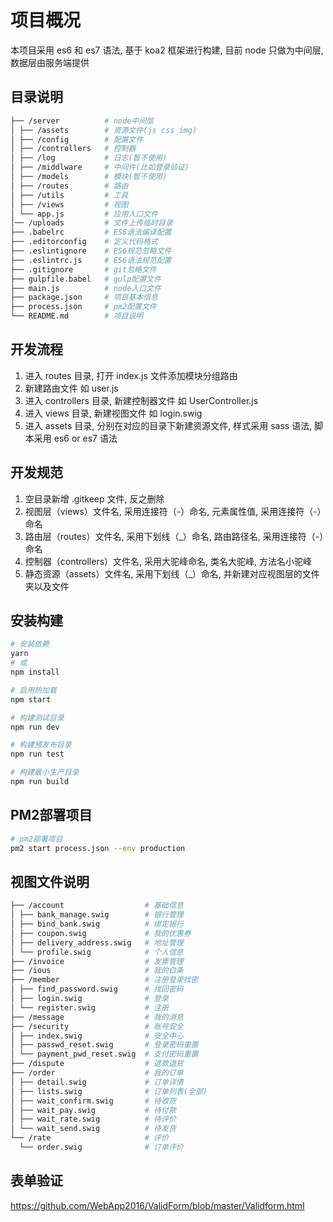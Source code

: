 # 项目概况

本项目采用 es6 和 es7 语法, 基于 koa2 框架进行构建, 目前 node 只做为中间层, 数据层由服务端提供

## 目录说明

```bash
├── /server          # node中间层
│ ├── /assets        # 资源文件(js css img)
│ ├── /config        # 配置文件
│ ├── /controllers   # 控制器
│ ├── /log           # 日志(暂不使用)
│ ├── /middlware     # 中间件(比如登录验证)
│ ├── /models        # 模块(暂不使用)
│ ├── /routes        # 路由
│ ├── /utils         # 工具
│ ├── /views         # 视图
│ └── app.js         # 应用入口文件
│── /uploads         # 文件上传临时目录
├── .babelrc         # ES6语法编译配置
├── .editorconfig    # 定义代码格式
├── .eslintignore    # ES6规范忽略文件
├── .eslintrc.js     # ES6语法规范配置
├── .gitignore       # git忽略文件
├── gulpfile.babel   # gulp配置文件
├── main.js          # node入口文件
├── package.json     # 项目基本信息
├── process.json     # pm2配置文件
└── README.md        # 项目说明
```

## 开发流程

1. 进入 routes 目录, 打开 index.js 文件添加模块分组路由
2. 新建路由文件 如 user.js
3. 进入 controllers 目录, 新建控制器文件 如 UserController.js
4. 进入 views 目录, 新建视图文件 如 login.swig
5. 进入 assets 目录, 分别在对应的目录下新建资源文件, 样式采用 sass 语法, 脚本采用 es6 or es7 语法

## 开发规范

1. 空目录新增 .gitkeep 文件, 反之删除
2. 视图层（views）文件名, 采用连接符（-）命名, 元素属性值, 采用连接符（-）命名
3. 路由层（routes）文件名, 采用下划线（_）命名, 路由路径名, 采用连接符（-）命名
4. 控制器（controllers）文件名, 采用大驼峰命名, 类名大驼峰, 方法名小驼峰
5. 静态资源（assets）文件名, 采用下划线（_）命名, 并新建对应视图层的文件夹以及文件

## 安装构建

```bash
# 安装依赖
yarn
# 或
npm install

# 启用热加载
npm start

# 构建测试目录
npm run dev

# 构建预发布目录
npm run test

# 构建最小生产目录
npm run build
```

## PM2部署项目

```bash
# pm2部署项目
pm2 start process.json --env production
```

## 视图文件说明

```bash
├── /account                  # 基础信息
│ ├── bank_manage.swig        # 银行管理
│ ├── bind_bank.swig          # 绑定银行
│ ├── coupon.swig             # 我的优惠券
│ ├── delivery_address.swig   # 地址管理
│ └── profile.swig            # 个人信息
├── /invoice                  # 发票管理
├── /ious                     # 我的白条
├── /member                   # 注册登录找密
│ ├── find_password.swig      # 找回密码
│ ├── login.swig              # 登录
│ └── register.swig           # 注册
├── /message                  # 我的消息
├── /security                 # 账号安全
│ ├── index.swig              # 安全中心
│ ├── passwd_reset.swig       # 登录密码重置
│ └── payment_pwd_reset.swig  # 支付密码重置
├── /dispute                  # 退款退货
├── /order                    # 我的订单
│ ├── detail.swig             # 订单详情
│ ├── lists.swig              # 订单列表(全部)
│ ├── wait_confirm.swig       # 待收货
│ ├── wait_pay.swig           # 待付款
│ ├── wait_rate.swig          # 待评价
│ └── wait_send.swig          # 待发货
└── /rate                     # 评价
  └── order.swig              # 订单评价
```

## 表单验证

<https://github.com/WebApp2016/ValidForm/blob/master/Validform.html>
